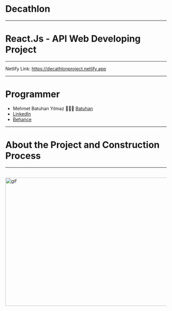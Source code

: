 # Decathlon 
---
# React.Js - API Web Developing Project
---

Netlify Link: https://decathlonproject.netlify.app

---
# Programmer

- Mehmet Batuhan Yılmaz 👨🏻‍💻 [Batuhan](https://github.com/mehmetbatuhanyilmaz)
- [LinkedIn](https://www.linkedin.com/in/mehmetbatuhanyilmaz1996/)
- [Behance](https://www.behance.net/mehmetbatuhanyilmaz)

---

# About the Project and Construction Process

---


<br/>
<img alt="gif" src="./" 
        style="float: left; width:650px; height:400px;" /> 
